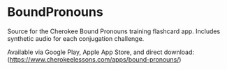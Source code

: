 # BoundPronouns

Source for the Cherokee Bound Pronouns training flashcard app. Includes synthetic audio for each conjugation challenge.

Available via Google Play, Apple App Store, and direct download: (https://www.cherokeelessons.com/apps/bound-pronouns/)
